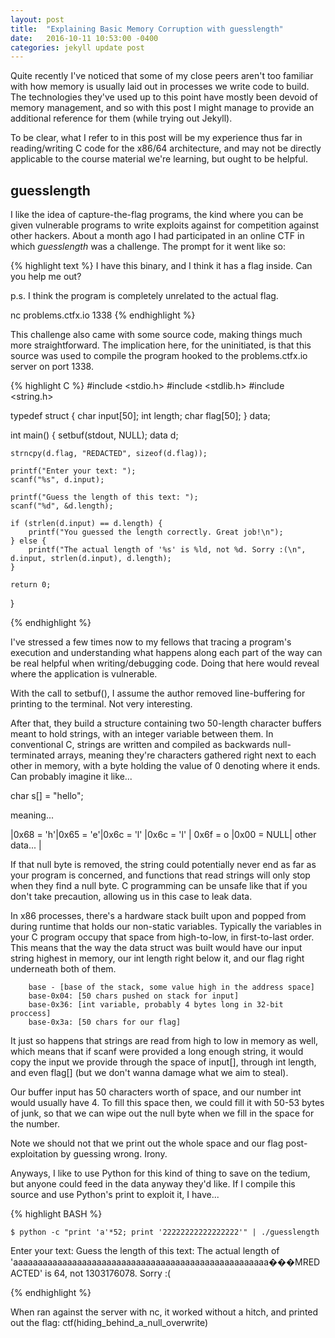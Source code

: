 ```yaml
---
layout: post
title:  "Explaining Basic Memory Corruption with guesslength"
date:   2016-10-11 10:53:00 -0400
categories: jekyll update post
---
```

<p>Quite recently I've noticed that some of my close peers aren't too familiar with how memory is usually laid out in processes we write code to build. The technologies they've used up to this point have mostly been devoid of memory management, and so with this post I might manage to provide an additional reference for them (while trying out Jekyll).</p>

<p>To be clear, what I refer to in this post will be my experience thus far in reading/writing C code for the <span title="the architecture most of our non-ARM machines run on">x86/64 architecture</span>, and may not be directly applicable to the course material we're learning, but ought to be helpful.</p>

<h2>guesslength</h2>

<p>I like the idea of capture-the-flag programs, the kind where you can be given vulnerable programs to write exploits against for competition against other hackers. About a month ago I had participated in an online CTF in which <i>guesslength</i> was a challenge. The prompt for it went like so:</p>

{% highlight text %}
I have this binary, and I think it has a flag inside. Can you help me out?

p.s. I think the program is completely unrelated to the actual flag.

nc problems.ctfx.io 1338
{% endhighlight %}

This challenge also came with some source code, making things much more straightforward. The implication here, for the uninitiated, is that this source was used to compile the program hooked to the problems.ctfx.io server on port 1338.

{% highlight C %}
#include <stdio.h>
#include <stdlib.h>
#include <string.h>

typedef struct {
	char input[50];
	int length;
	char flag[50];
} data;

int main()
{
	setbuf(stdout, NULL);
	data d;

	strncpy(d.flag, "REDACTED", sizeof(d.flag));
	
	printf("Enter your text: ");
	scanf("%s", d.input);
	
	printf("Guess the length of this text: ");
	scanf("%d", &d.length);
	
	if (strlen(d.input) == d.length) {
		printf("You guessed the length correctly. Great job!\n");
	} else {
		printf("The actual length of '%s' is %ld, not %d. Sorry :(\n", d.input, strlen(d.input), d.length);
	}
	
	return 0;
}

{% endhighlight %} 

I've stressed a few times now to my fellows that tracing a program's execution and understanding what happens along each part of the way can be real helpful when writing/debugging code. Doing that here would reveal where the application is vulnerable.

With the call to setbuf(), I assume the author removed line-buffering for printing to the terminal. Not very interesting. 

After that, they build a structure containing two 50-length character buffers meant to hold strings, with an integer variable between them. In conventional C, strings are written and compiled as backwards null-terminated arrays, meaning they're characters gathered right next to each other in memory, with a byte holding the value of 0 denoting where it ends. Can probably imagine it like...


char s[] = "hello";

meaning...


 |0x68 = 'h'|0x65 = 'e'|0x6c = 'l' |0x6c = 'l' | 0x6f = o |0x00 = NULL| other data... |

If that null byte is removed, the string could potentially never end as far as your program is concerned, and functions that read strings will only stop when they find a null byte. C programming can be unsafe like that if you don't take precaution, allowing us in this case to leak data.

In x86 processes, there's a hardware stack built upon and popped from during runtime that holds our non-static variables. Typically the variables in your C program occupy that space from high-to-low, in first-to-last order. This means that the way the data struct was built would have our input string highest in memory, our int length right below it, and our flag right underneath both of them. 

		base - [base of the stack, some value high in the address space]
		base-0x04: [50 chars pushed on stack for input]
		base-0x36: [int variable, probably 4 bytes long in 32-bit proccess]
		base-0x3a: [50 chars for our flag] 
		
It just so happens that strings are read from high to low in memory as well, which means that if scanf were provided a long enough string, it would copy the input we provide through the space of input[], through int length, and even flag[] (but we don't wanna damage what we aim to steal). 

Our buffer input has 50 characters worth of space, and our number int would usually have 4. To fill this space then, we could fill it with 50-53 bytes of junk, so that we can wipe out the null byte when we fill in the space for the number.

Note we should not that we print out the whole space and our flag post-exploitation by guessing wrong. Irony. 

Anyways, I like to use Python for this kind of thing to save on the tedium, but anyone could feed in the data anyway they'd like. If I compile this source and use Python's print to exploit it, I have...

{% highlight BASH %}

	$ python -c "print 'a'*52; print '22222222222222222'" | ./guesslength
Enter your text: Guess the length of this text: The actual length of 'aaaaaaaaaaaaaaaaaaaaaaaaaaaaaaaaaaaaaaaaaaaaaaaaaaaa���MREDACTED' is 64, not 1303176078. Sorry :(

{% endhighlight %}

When ran against the server with nc, it worked without a hitch, and printed out the flag: ctf(hiding_behind_a_null_overwrite)



[jekyll-docs]: http://jekyllrb.com/docs/home
[jekyll-gh]:   https://github.com/jekyll/jekyll
[jekyll-talk]: https://talk.jekyllrb.com/
